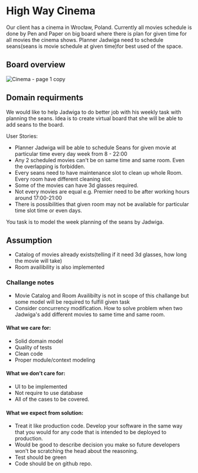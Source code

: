 # High Way Cinema

Our client has a cinema in Wrocław, Poland. Currently all movies schedule is done by Pen and Paper on big board where there is plan for given time for all movies the cinema shows. Planner Jadwiga need to schedule seans(seans is movie schedule at given time)for best used of the space.

## Board overview

![Cinema - page 1 copy](https://user-images.githubusercontent.com/34231627/150541482-0b1e4a66-4298-4d3e-846f-c62ba1c8e37b.png)


## Domain requirments

We would like to help Jadwiga to do better job with his weekly task with planning the seans. Idea is to create virtual board that she will be able to add seans to the board.

User Stories:
- Planner Jadwiga will be able to schedule Seans for given movie at particular time every day week from 8 - 22:00
- Any 2 scheduled movies can't be on same time and same room. Even the overlapping is forbidden.
- Every seans need to have maintenance slot to clean up whole Room. Every room have different cleaning slot.
- Some of the movies can have 3d glasses required.
- Not every movies are equal e.g. Premier need to be after working hours around 17:00-21:00
- There is possibilities that given room may not be available for particular time slot time or even days.


You task is to model the week planning of the seans by Jadwiga.

## Assumption
- Catalog of movies already exists(telling if it need 3d glasses, how long the movie will take)
- Room availibility is also implemented

### Challange notes

* Movie Catalog and Room Availibilty is not in scope of this challange but some model will be required to fulfill given task
* Consider concurrency modification. How to solve problem
when two Jadwiga's add different movies to same time and same room.

#### What we care for:
- Solid domain model
- Quality of tests
- Clean code
- Proper module/context modeling

#### What we don’t care for:
- UI to be implemented
- Not require to use database
- All of the cases to be covered.

#### What we expect from solution:
- Treat it like production code. Develop your software in the same way that you would for any code that is intended to be deployed to production.
- Would be good to describe decision you make so future developers won't be scratching the head about the reasoning.
- Test should be green
- Code should be on github repo.




